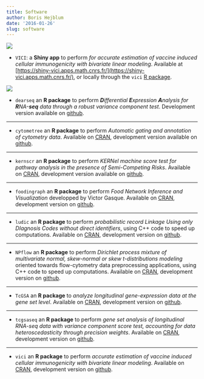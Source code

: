 ```yaml
---
title: Software
author: Boris Hejblum
date: '2016-01-26'
slug: software
---
```


![](/files/shinyhex_small.png) 

  * `VICI`: a **Shiny app** to perform *for accurate estimation of vaccine induced cellular immunogenicity with bivariate linear modeling*. Available at [https://shiny-vici.apps.math.cnrs.fr/](https://shiny-vici.apps.math.cnrs.fr/), or locally through the `vici` [R package](https://CRAN.R-project.org/package=vici).


![](/files/Rlogo.png) 

  * `dearseq` an **R package** to perform ***D**ifferential **E**xpression **A**nalysis for **R**NA-**seq** data through a robust variance component test*. Development version available on [github](https://github.com/borishejblum/dearseq).

* * *

  * `cytometree` an **R package** to perform *Automatic gating and annotation of cytometry data*. Available on [CRAN](https://CRAN.R-project.org/package=cytometree), development version available on [github](https://github.com/sistm/cytometree).

* * *

  * `kernscr` an **R package** to perform *KERNel machine score test for pathway analysis in the presence of Semi-Competing Risks*. Available on [CRAN](https://CRAN.R-project.org/package=kernscr), development version available on [github](https://github.com/borishejblum/kernscr).

* * *

  * `foodingraph` an **R package** to perform *Food Network Inference and Visualization* developped by Victor Gasque. Available on [CRAN](https://CRAN.R-project.org/package=foodingraph), development version on [github](https://github.com/victorgasque/foodingraph).

* * *

  * `ludic` an **R package** to perform *probabilistic record Linkage Using only DIagnosis Codes without direct identifiers*, using C++ code to speed up computations. Available on [CRAN](https://CRAN.R-project.org/package=ludic), development version on [github](https://github.com/borishejblum/ludic).

* * *

  * `NPflow` an **R package** to perform *Dirichlet process mixture of multivariate normal, skew-normal or skew $t$-distributions modeling* oriented towards flow-cytometry data preprocessing applications, using C++ code to speed up computations. Available on [CRAN](https://CRAN.R-project.org/package=NPflow), development version on [github](https://github.com/borishejblum/NPflow).

* * *

  * `TcGSA` an **R package** to *analyze longitudinal gene-expression data at the gene set level*. Available on [CRAN](https://CRAN.R-project.org/package=TcGSA), development version on [github](https://github.com/borishejblum/TcGSA).

* * *

  * `tcgsaseq` an **R package** to perform *gene set analysis of longitudinal RNA-seq data with variance component score test, accounting for data heteroscedasticity through precision weights*. Available on [CRAN](https://CRAN.R-project.org/package=tcgsaseq), development version on [github](https://github.com/denisagniel/tcgsaseq).
  
* * *

  * `vici` an **R package** to perform *accurate estimation of vaccine induced cellular immunogenicity with bivariate linear modeling*. Available on [CRAN](https://CRAN.R-project.org/package=vici), development version on [github](https://github.com/borishejblum/vici).

